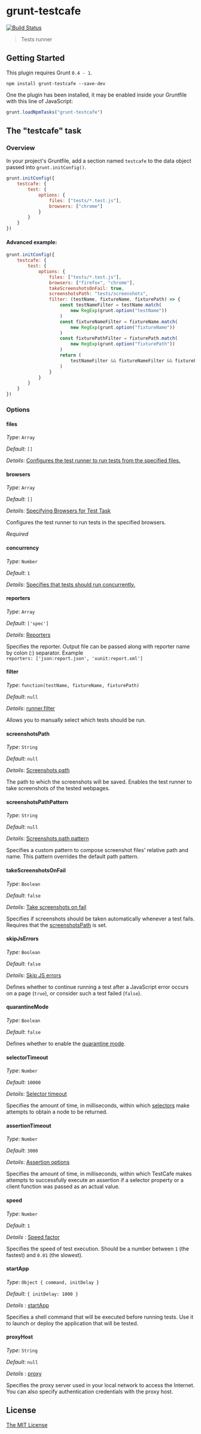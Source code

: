 # grunt-testcafe

[![Build Status](https://travis-ci.org/crudo/grunt-testcafe.svg?branch=master)](https://travis-ci.org/crudo/grunt-testcafe)

> Tests runner

## Getting Started

This plugin requires Grunt `0.4 - 1`.

```shell
npm install grunt-testcafe --save-dev
```

One the plugin has been installed, it may be enabled inside your Gruntfile with this line of JavaScript:

```js
grunt.loadNpmTasks("grunt-testcafe")
```

## The "testcafe" task

### Overview

In your project's Gruntfile, add a section named `testcafe` to the data object passed into `grunt.initConfig()`.

```js
grunt.initConfig({
    testcafe: {
        test: {
            options: {
                files: ["tests/*.test.js"],
                browsers: ["chrome"]
            }
        }
    }
})
```

#### Advanced example:

```js
grunt.initConfig({
    testcafe: {
        test: {
            options: {
                files: ["tests/*.test.js"],
                browsers: ["firefox", "chrome"],
                takeScreenshotsOnFail: true,
                screenshotsPath: "tests/screenshots",
                filter: (testName, fixtureName, fixturePath) => {
                    const testNameFilter = testName.match(
                        new RegExp(grunt.option("testName"))
                    )
                    const fixtureNameFilter = fixtureName.match(
                        new RegExp(grunt.option("fixtureName"))
                    )
                    const fixturePathFilter = fixturePath.match(
                        new RegExp(grunt.option("fixturePath"))
                    )
                    return (
                        testNameFilter && fixtureNameFilter && fixturePathFilter
                    )
                }
            }
        }
    }
})
```

### Options

#### files

_Type_: `Array`

_Default_: `[]`

_Details_: [Configures the test runner to run tests from the specified files.](http://devexpress.github.io/testcafe/documentation/using-testcafe/programming-interface/runner.html#src)

#### browsers

_Type_: `Array`

_Default_: `[]`

_Details_: [Specifying Browsers for Test Task](https://devexpress.github.io/testcafe/documentation/using-testcafe/common-concepts/browser-support.html#specifying-browsers-for-test-task)

Configures the test runner to run tests in the specified browsers.

_Required_

#### concurrency

_Type_: `Number`

_Default_: `1`

_Details_: [Specifies that tests should run concurrently.](http://devexpress.github.io/testcafe/documentation/using-testcafe/command-line-interface.html#-c-n---concurrency-n)

#### reporters

_Type_: `Array`

_Default_: `['spec']`

_Details_: [Reporters](https://devexpress.github.io/testcafe/documentation/using-testcafe/common-concepts/reporters.html)

Specifies the reporter. Output file can be passed along with reporter name by colon (:) separator. Example   
`reporters: ['json:report.json', 'xunit:report.xml']`

#### filter

_Type_: `function(testName, fixtureName, fixturePath)`

_Default_: `null`

_Details_: [runner.filter](https://devexpress.github.io/testcafe/documentation/using-testcafe/programming-interface/runner.html#filter)

Allows you to manually select which tests should be run.

#### screenshotsPath

_Type_: `String`

_Default_: `null`

_Details_: [Screenshots path](http://devexpress.github.io/testcafe/documentation/using-testcafe/command-line-interface.html#-s-path---screenshots-path)

The path to which the screenshots will be saved. Enables the test runner to take screenshots of the tested webpages.

#### screenshotsPathPattern

_Type_: `String`

_Default_: `null`

_Details_: [Screenshots path pattern](https://devexpress.github.io/testcafe/documentation/using-testcafe/command-line-interface.html#-p---screenshot-path-pattern)

Specifies a custom pattern to compose screenshot files' relative path and name. This pattern overrides the default path pattern.

#### takeScreenshotsOnFail

_Type_: `Boolean`

_Default_: `false`

_Details_: [Take screenshots on fail](http://devexpress.github.io/testcafe/documentation/using-testcafe/command-line-interface.html#-s---screenshots-on-fails)

Specifies if screenshots should be taken automatically whenever a test fails. Requires that the [screenshotsPath](#screenshotsPath) is set.

#### skipJsErrors

_Type_: `Boolean`

_Default_: `false`

_Details_: [Skip JS errors](http://devexpress.github.io/testcafe/documentation/using-testcafe/command-line-interface.html#-e---skip-js-errors)

Defines whether to continue running a test after a JavaScript error occurs on a page (`true`), or consider such a test failed (`false`).

#### quarantineMode

_Type_: `Boolean`

_Default_: `false`

Defines whether to enable the [quarantine mode](https://devexpress.github.io/testcafe/documentation/using-testcafe/programming-interface/runner.html#quarantine-mode).

#### selectorTimeout

_Type_: `Number`

_Default_: `10000`

_Details_: [Selector timeout](http://devexpress.github.io/testcafe/documentation/test-api/selecting-page-elements/selectors.html#selector-timeout)

Specifies the amount of time, in milliseconds, within which [selectors](https://devexpress.github.io/testcafe/documentation/test-api/selecting-page-elements/selectors.html) make attempts to obtain a node to be returned.

#### assertionTimeout

_Type_: `Number`

_Default_: `3000`

_Details_: [Assertion options](http://devexpress.github.io/testcafe/documentation/test-api/assertions/#assertion-options)

Specifies the amount of time, in milliseconds, within which TestCafe makes attempts to successfully execute an assertion if a selector property or a client function was passed as an actual value.

#### speed

_Type_: `Number`

_Default_: `1`

_Details_ : [Speed factor](http://devexpress.github.io/testcafe/documentation/using-testcafe/command-line-interface.html#--speed-factor)

Specifies the speed of test execution. Should be a number between `1` (the fastest) and `0.01` (the slowest).

#### startApp

_Type_: `Object { command, initDelay }`

_Default_: `{ initDelay: 1000 }`

_Details_ : [startApp](http://devexpress.github.io/testcafe/documentation/using-testcafe/programming-interface/runner.html#startapp)

Specifies a shell command that will be executed before running tests. Use it to launch or deploy the application that will be tested.

#### proxyHost

_Type_: `String`

_Default_: `null`

_Details_ : [proxy](https://devexpress.github.io/testcafe/documentation/using-testcafe/command-line-interface.html#--proxy-host)

Specifies the proxy server used in your local network to access the Internet. You can also specify authentication credentials with the proxy host.

## License

[The MIT License](LICENSE.txt)
